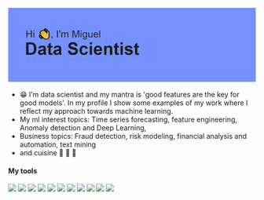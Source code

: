 
![](https://github.com/miguelmayhem92/miguelmayhem92/blob/main/header.png)

- 😁 I’m data scientist and my mantra is 'good features are the key for good models'. In my profile I show some examples of my work where I reflect my approach towards machine learning. 
- My ml interest topics: Time series forecasting, feature engineering, Anomaly detection and Deep Learning,
- Business topics: Fraud detection, risk modeling, financial analysis and automation, text mining 
-   and cuisine 🍜 🍖 🍝 

#### My tools

![](https://img.shields.io/badge/-Python-yellow)  ![](https://img.shields.io/badge/-Pyspark-yellow)   ![](https://img.shields.io/badge/-Scikit_learn-green)     ![](https://img.shields.io/badge/-Feature_engine-green)  ![](https://img.shields.io/badge/-FastAPI-green)  ![](https://img.shields.io/badge/-Tox-green) 
![](https://img.shields.io/badge/-Keras-blue)  ![](https://img.shields.io/badge/-Tensorflow-yellow)
![](https://img.shields.io/badge/-Stattools-blue)  ![](https://img.shields.io/badge/-Sql-blue)   ![](https://img.shields.io/badge/-R-blue)

